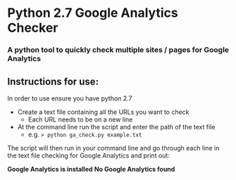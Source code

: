 # Python 2.7 Google Analytics Checker

### A python tool to quickly check multiple sites / pages for Google Analytics

## Instructions for use:
In order to use ensure you have python 2.7

* Create a text file containing all the URLs you want to check
  * Each URL needs to be on a new line
* At the command line run the script and enter the path of the text file
  * e.g. ` > python ga_check.py example.txt `

The script will then run in your command line and go through each line in the
text file checking for Google Analytics and print out:

  **Google Analytics is installed**
  **No Google Analytics found**
